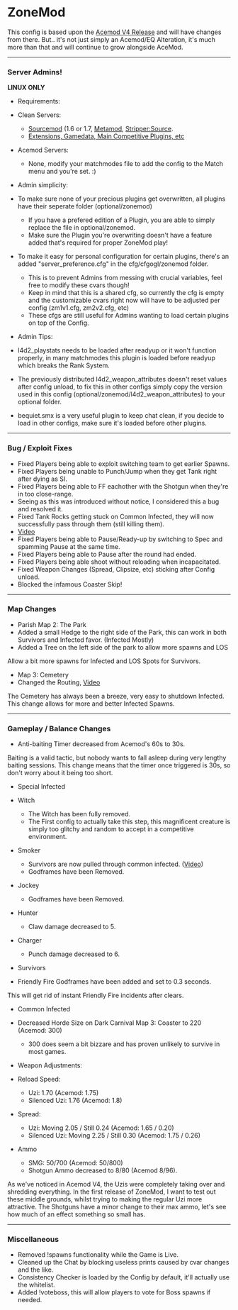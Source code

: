# ZoneMod #
This config is based upon the [Acemod V4 Release](http://imgur.com/a/8Ptck) and will have changes from there.
But.. it's not just simply an Acemod/EQ Alteration, it's much more than that and will continue to grow alongside AceMod.

- - - -
### Server Admins! ###

**LINUX ONLY**

* Requirements:
 * Clean Servers:
	 * [Sourcemod](https://www.sourcemod.net/downloads.php?branch=1.7-dev) (1.6 or 1.7, [Metamod](https://www.metamodsource.net/), [Stripper:Source](http://www.bailopan.net/stripper/#install).
	 * [Extensions, Gamedata, Main Competitive Plugins, etc](http://sirftp.com/Left4Dead2/ZoneModRequirements.zip)
 * Acemod Servers:
	 * None, modify your matchmodes file to add the config to the Match menu and you're set. :)

* Admin simplicity:
 * To make sure none of your precious plugins get overwritten, all plugins have their seperate folder (optional/zonemod)
     * If you have a prefered edition of a Plugin, you are able to simply replace the file in optional/zonemod.
	 * Make sure the Plugin you're overwriting doesn't have a feature added that's required for proper ZoneMod play!
 * To make it easy for personal configuration for certain plugins, there's an added "server_preference.cfg" in the cfg/cfgogl/zonemod folder.
     * This is to prevent Admins from messing with crucial variables, feel free to modify these cvars though!
	 * Keep in mind that this is a shared cfg, so currently the cfg is empty and the customizable cvars right now will have to be adjusted per config (zm1v1.cfg, zm2v2.cfg, etc)
	 * These cfgs are still useful for Admins wanting to load certain plugins on top of the Config.

* Admin Tips:
 * l4d2_playstats needs to be loaded after readyup or it won't function properly, in many matchmodes this plugin is loaded before readyup which breaks the Rank System.
 * The previously distributed l4d2_weapon_attributes doesn't reset values after config unload, to fix this in other configs simply copy the version used in this config (optional/zonemod/l4d2_weapon_attributes) to your optional folder.
 * bequiet.smx is a very useful plugin to keep chat clean, if you decide to load in other configs, make sure it's loaded before other plugins.

- - - -
### Bug / Exploit Fixes ###
* Fixed Players being able to exploit switching team to get earlier Spawns.
* Fixed Players being unable to Punch/Jump when they get Tank right after dying as SI.
* Fixed Players being able to FF eachother with the Shotgun when they're in too close-range.
 * Seeing as this was introduced without notice, I considered this a bug and resolved it.
* Fixed Tank Rocks getting stuck on Common Infected, they will now successfully pass through them (still killing them). 
 * [Video](https://www.youtube.com/watch?v=FFQLJBYca1U)
* Fixed Players being able to Pause/Ready-up by switching to Spec and spamming Pause at the same time.
* Fixed Players being able to Pause after the round had ended.
* Fixed Players being able shoot without reloading when incapacitated.
* Fixed Weapon Changes (Spread, Clipsize, etc) sticking after Config unload.
* Blocked the infamous Coaster Skip!

- - - -
### Map Changes ###
* Parish Map 2: The Park
 * Added a small Hedge to the right side of the Park, this can work in both Survivors and Infected favor. (Infected Mostly)
 * Added a Tree on the left side of the park to allow more spawns and LOS

Allow a bit more spawns for Infected and LOS Spots for Survivors.

* Map 3: Cemetery
 * Changed the Routing, [Video](https://www.youtube.com/watch?v=SdHp28zt-E0) 

The Cemetery has always been a breeze, very easy to shutdown Infected.
This change allows for more and better Infected Spawns.
- - - -
### Gameplay / Balance Changes ###
* Anti-baiting Timer decreased from Acemod's 60s to 30s.

Baiting is a valid tactic, but nobody wants to fall asleep during very lengthy baiting sessions.
This change means that the timer once triggered is 30s, so don't worry about it being too short.

* Special Infected
 * Witch
     * The Witch has been fully removed.
	 * The First config to actually take this step, this magnificent creature is simply too glitchy and random to accept in a competitive environment.
 * Smoker
	 * Survivors are now pulled through common infected. ([Video](https://www.youtube.com/watch?v=PC4k0aKvOlY))
	 * Godframes have been Removed.
 * Jockey
	 * Godframes have been Removed.
 * Hunter
	 * Claw damage decreased to 5.
 * Charger
	 * Punch damage decreased to 6.
	 
* Survivors
 * Friendly Fire Godframes have been added and set to 0.3 seconds.
 
This will get rid of instant Friendly Fire incidents after clears.

* Common Infected
 * Decreased Horde Size on Dark Carnival Map 3: Coaster to 220 (Acemod: 300)
	 * 300 does seem a bit bizzare and has proven unlikely to survive in most games.

* Weapon Adjustments:
 * Reload Speed:
	 * Uzi: 1.70 (Acemod: 1.75)
     * Silenced Uzi: 1.76 (Acemod: 1.8)
 * Spread:
	 * Uzi: Moving 2.05 / Still 0.24 (Acemod: 1.65 / 0.20)
     * Silenced Uzi: Moving 2.25 / Still 0.30 (Acemod: 1.75 / 0.26)
 * Ammo
	 * SMG: 50/700 (Acemod: 50/800)
	 * Shotgun Ammo decreased to 8/80 (Acemod 8/96).

As we've noticed in Acemod V4, the Uzis were completely taking over and shredding everything.
In the first release of ZoneMod, I want to test out these middle grounds, whilst trying to making the regular Uzi more attractive.
The Shotguns have a minor change to their max ammo, let's see how much of an effect something so small has.
- - - -
### Miscellaneous ###
* Removed !spawns functionality while the Game is Live.
* Cleaned up the Chat by blocking useless prints caused by cvar changes and the like.
* Consistency Checker is loaded by the Config by default, it'll actually use the whitelist.
* Added !voteboss, this will allow players to vote for Boss spawns if needed.